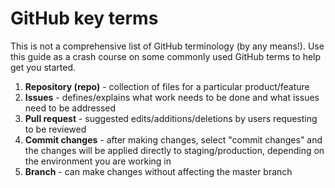 # GitHub key terms

This is not a comprehensive list of GitHub terminology (by any means!). Use this guide as a crash course on some commonly used GitHub terms to help get you started.

1. **Repository (repo)** - collection of files for a particular product/feature
2. **Issues** - defines/explains what work needs to be done and what issues need to be addressed
3. **Pull request** - suggested edits/additions/deletions by users requesting to be reviewed
4. **Commit changes** - after making changes, select "commit changes" and the changes will be applied directly to staging/production, depending on the environment you are working in
5. **Branch** - can make changes without affecting the master branch
